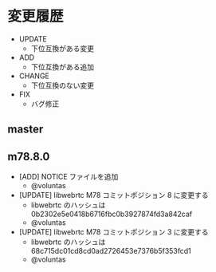 # 変更履歴

- UPDATE
    - 下位互換がある変更
- ADD
    - 下位互換がある追加
- CHANGE
    - 下位互換のない変更
- FIX
    - バグ修正

## master

## m78.8.0

- [ADD] NOTICE ファイルを追加
    - @voluntas
- [UPDATE] libwebrtc M78 コミットポジション 8 に変更する
    - libwebrtc のハッシュは 0b2302e5e0418b6716fbc0b3927874fd3a842caf
    - @voluntas
- [UPDATE] libwebrtc M78 コミットポジション 3 に変更する
    - libwebrtc のハッシュは 68c715dc01cd8cd0ad2726453e7376b5f353fcd1
    - @voluntas
